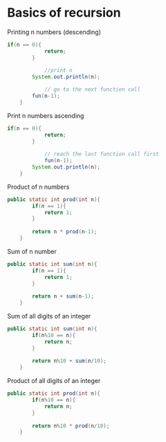 # Basics of recursion

Printing n numbers (descending)

```java
if(n == 0){
	        return;
	    }
	    
			//print n
	    System.out.println(n);

			// go to the next function call
	    fun(n-1);
	}
```

Print n numbers ascending 

```java
if(n == 0){
	        return;
	    }
	    
			// reach the last function call first
			fun(n-1);
	    System.out.println(n);
	}
```

Product of n numbers 

```java
public static int prod(int n){
	    if(n == 1){
	        return 1;
	    }
	    
	    return n * prod(n-1);
	}
```

Sum of n number 

```java
public static int sum(int n){
	    if(n == 1){
	        return 1;
	    }
	    
	    return n + sum(n-1);
	}
```

Sum of all digits of an integer 

```java
public static int sum(int n){
	    if(n%10 == n){
	        return n;
	    }
	    
	    return n%10 + sum(n/10);
	}
```

Product of all digits of an integer 

```java
public static int prod(int n){
	    if(n%10 == n){
	        return n;
	    }
	    
	    return n%10 * prod(n/10);
	}
```